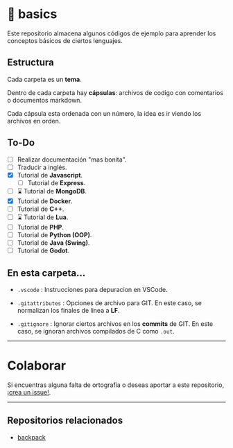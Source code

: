 # 📐 basics

Este repositorio almacena algunos códigos de ejemplo para aprender los conceptos básicos de ciertos lenguajes.

## Estructura

Cada carpeta es un **tema**.

Dentro de cada carpeta hay **cápsulas**: archivos de codigo con comentarios o documentos markdown.

Cada cápsula esta ordenada con un número, la idea es ir viendo los archivos en orden.

## To-Do

- [ ] Realizar documentación "mas bonita".
- [ ] Traducir a inglés.
- [x] Tutorial de **Javascript**.
  - [ ] Tutorial de **Express**.
- [ ] ⌛ Tutorial de **MongoDB**.
- [x] Tutorial de **Docker**.
- [ ] Tutorial de **C++**.
- [ ] ⌛ Tutorial de **Lua**.
- [ ] Tutorial de **PHP**.
- [ ] Tutorial de **Python (OOP)**.
- [ ] Tutorial de **Java (Swing)**.
- [ ] Tutorial de **Godot**.

## En esta carpeta...

* `.vscode` : Instrucciones para depuracion en VSCode.

* `.gitattributes` : Opciones de archivo para GIT. En este caso, se normalizan los finales de linea a **LF**.

* `.gitignore` : Ignorar ciertos archivos en los **commits** de GIT. En este caso, se ignoran archivos compilados de C como `.out`.

---

# Colaborar

Si encuentras alguna falta de ortografía o deseas aportar a este repositorio, [¡crea un issue!](https://github.com/moxwel/basics/issues/new).

---

## Repositorios relacionados

- [backpack](https://github.com/moxwel/backpack)
